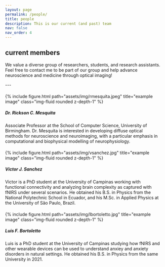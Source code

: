 ```yaml
---
layout: page
permalink: /people/
title: people
description: This is our current (and past) team
nav: false
nav_order: 4
---
```


## current members

We value a diverse group of researchers, students, and research assistants. Feel free to contact me to be part of our group and help advance neuroscience and medicine through optical imaging! 
<p> </p>
---

<div class="row justify-content-sm-center" style="margin-top: 20px;">
    <div class="col-sm-4 mt-3 mt-md-0">
        {% include figure.html path="assets/img/rmesquita.jpeg" title="example image" class="img-fluid rounded z-depth-1" %}
    </div>
    <div class="col-sm-8 mt-3 mt-md-0">
        <h5><strong>Dr. Rickson C. Mesquita</strong></h5>
        Associate Professor at the School of Computer Science, University of Birmingham. Dr. Mesquita is interested in developing diffuse optical methods for neuroscience and neuroimaging, with a particular emphasis in computational and biophysical modelling of neurophysiology.
    </div>
</div>

<div class="row justify-content-sm-center" style="margin-top: 20px;">
    <div class="col-sm-4 mt-3 mt-md-0">
        {% include figure.html path="assets/img/vsanchez.jpg" title="example image" class="img-fluid rounded z-depth-1" %}
    </div>
    <div class="col-sm-8 mt-3 mt-md-0">
        <h5><strong>Victor J. Sanchez</strong></h5>
        Victor is a PhD student at the University of Campinas working with functional connectivity and analyzing brain complexity as captured with fNIRS under several scenarios. He obtained his B.S. in Physics from the National Polytechnic School in Ecuador, and his M.Sc. in Applied Physics at the University of São Paulo, Brazil.
    </div>
</div>

<div class="row justify-content-sm-center" style="margin-top: 20px;">
    <div class="col-sm-4 mt-3 mt-md-0">
        {% include figure.html path="assets/img/lbortoletto.jpg" title="example image" class="img-fluid rounded z-depth-1" %}
    </div>
    <div class="col-sm-8 mt-3 mt-md-0">
        <h5><strong>Luis F. Bortoletto</strong></h5>
        Luis is a PhD student at the University of Campinas studying how fNIRS and other wearable devices can be used to understand anxiey and anxiety disorders in natural settings. He obtained his B.S. in Physics from the same University in 2021.
    </div>
</div>


